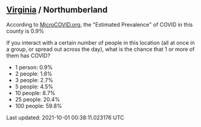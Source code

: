 
## [Virginia](/united-states/virginia) / Northumberland

According to [MicroCOVID.org](http://microcovid.org),
the "Estimated Prevalence" of COVID in this county is 0.9%

If you interact with a certain number of people in this location
(all at once in a group, or spread out across the day), what is the chance that
1 or more of them has COVID?

- 1 person: 0.9%
- 2 people: 1.8%
- 3 people: 2.7%
- 5 people: 4.5%
- 10 people: 8.7%
- 25 people: 20.4%
- 100 people: 59.8%

Last updated: 2021-10-01 00:38:11.023176 UTC
